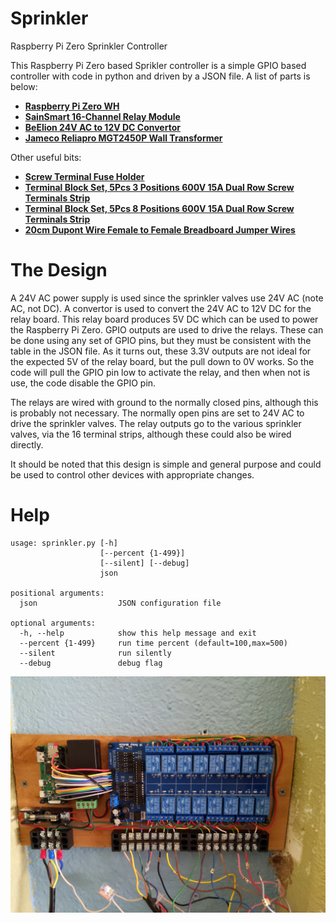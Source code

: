 # Sprinkler
Raspberry Pi Zero Sprinkler Controller

This Raspberry Pi Zero based Sprikler controller is a simple GPIO based controller with code in python and driven by a JSON file.  A list of parts is below:

* [**Raspberry Pi Zero WH**](https://smile.amazon.com/Raspberry-Pi-Zero-WH-Pre-soldered/dp/B07B8MMD3V/)
* [**SainSmart 16-Channel Relay Module**](https://smile.amazon.com/gp/product/B0057OC66U/)
* [**BeElion 24V AC to 12V DC Convertor**](https://smile.amazon.com/gp/product/B01JD6ASF8/)
* [**Jameco Reliapro MGT2450P Wall Transformer**](https://smile.amazon.com/gp/product/B01N3ALUBS/)

Other useful bits:

* [**Screw Terminal Fuse Holder**](https://smile.amazon.com/gp/product/B072YLL65L/)
* [**Terminal Block Set, 5Pcs 3 Positions 600V 15A Dual Row Screw Terminals Strip**](https://smile.amazon.com/gp/product/B07Y21YYVD/)
* [**Terminal Block Set, 5Pcs 8 Positions 600V 15A Dual Row Screw Terminals Strip**](https://smile.amazon.com/gp/product/B07Y21HB4G/)
* [**20cm Dupont Wire Female to Female Breadboard Jumper Wires**](https://smile.amazon.com/gp/product/B07GCY6CH7/)

# The Design

A 24V AC power supply is used since the sprinkler valves use 24V AC (note AC, not DC).  A convertor is used to convert the 24V AC to 12V DC for the relay board.  This relay board produces 5V DC which can be used to power the Raspberry Pi Zero. GPIO outputs are used to drive the relays.  These can be done using any set of GPIO pins, but they must be consistent with the table in the JSON file.  As it turns out, these 3.3V outputs are not ideal for the expected 5V of the relay board, but the pull down to 0V works.  So the code will pull the GPIO pin low to activate the relay, and then when not is use, the code disable the GPIO pin.

The relays are wired with ground to the normally closed pins, although this is probably not necessary. The normally open pins are set to 24V AC to drive the sprinkler valves.  The relay outputs go to the various sprinkler valves, via the 16 terminal strips, although these could also be wired directly.

It should be noted that this design is simple and general purpose and could be used to control other devices with appropriate changes.

# Help
```
usage: sprinkler.py [-h]
                    [--percent {1-499}]
                    [--silent] [--debug]
                    json

positional arguments:
  json                  JSON configuration file

optional arguments:
  -h, --help            show this help message and exit
  --percent {1-499}     run time percent (default=100,max=500)
  --silent              run silently
  --debug               debug flag

```

![Sprinkler Controller Photo](Sprinkler_photo.jpg)
